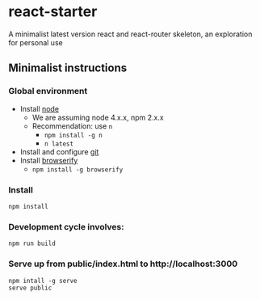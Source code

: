 # react-starter
A minimalist latest version react and react-router skeleton, an exploration for personal use

## Minimalist instructions

### Global environment

* Install [node](https://nodejs.org/en/)
    * We are assuming node 4.x.x, npm 2.x.x
    * Recommendation: use `n`
        * `npm install -g n`
        * `n latest`
* Install and configure [git](https://git-scm.com/book/en/v2)
* Install [browserify](http://browserify.org/)
    * `npm install -g browserify`

### Install

````
npm install
````

### Development cycle involves:

````
npm run build
````

### Serve up from public/index.html to http://localhost:3000

````
npm intall -g serve
serve public
````
